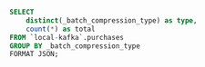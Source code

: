 ```sql compression_type
SELECT
    distinct(_batch_compression_type) as type,
    count(*) as total
FROM `local-kafka`.purchases
GROUP BY _batch_compression_type
FORMAT JSON;
```


<DataTable value={compression_type}>
    <Column field="type" header="Compression"></Column>
    <Column field="total" header="Total"></Column>
</DataTable>
